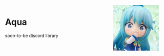 <img src="https://github.com/LewisTehMinerz/Aqua/raw/master/aqua.jpg" align="right">

# Aqua
soon-to-be discord library

